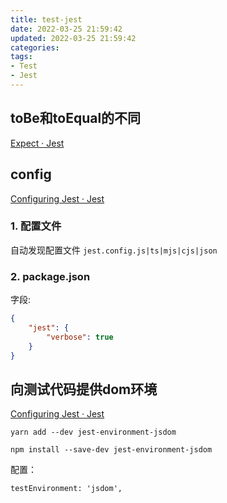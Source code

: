 ```yaml
---
title: test-jest
date: 2022-03-25 21:59:42
updated: 2022-03-25 21:59:42
categories:
tags:
- Test
- Jest
---
```


## toBe和toEqual的不同

[Expect · Jest](https://jestjs.io/docs/expect#toequalvalue)


## config

[Configuring Jest · Jest](https://jestjs.io/docs/configuration)

### 1. 配置文件

自动发现配置文件 `jest.config.js|ts|mjs|cjs|json`

### 2. package.json

字段:

```json
{
	"jest": {  
		"verbose": true  
	}
}
```

## 向测试代码提供dom环境

[Configuring Jest · Jest](https://jestjs.io/docs/configuration#testenvironment-string)

```
yarn add --dev jest-environment-jsdom
```

```
npm install --save-dev jest-environment-jsdom
```

配置：
```
testEnvironment: 'jsdom',
```